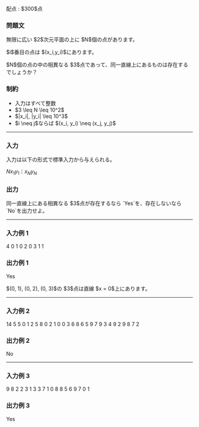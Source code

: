 
<div>

<span>

<span>

<p>
配点 : $300$点
</p>

<div>

<section>

### **問題文**

<p>
無限に広い $2$次元平面の上に $N$個の点があります。  
</p>

<p>
$i$番目の点は $(x_i,y_i)$にあります。  
</p>

<p>
$N$個の点の中の相異なる $3$点であって、同一直線上にあるものは存在するでしょうか？
</p>

</section>

</div>

<div>

<section>

### **制約**

<ul>

<li>
入力はすべて整数
</li>

<li>
$3 \leq N \leq 10^2$
</li>

<li>
$|x_i|, |y_i| \leq 10^3$
</li>

<li>
$i \neq j$ならば $(x_i, y_i) \neq (x_j, y_j)$
</li>

</ul>

</section>

</div>

---

<div>

<div>

<section>

### **入力**

<p>
入力は以下の形式で標準入力から与えられる。
</p>

<div>

$N$$x_1$$y_1$$\vdots$$x_N$$y_N$
</div>

</section>

</div>

<div>

<section>

### **出力**

<p>
同一直線上にある相異なる $3$点が存在するなら `Yes`を、存在しないなら `No`を出力せよ。
</p>

</section>

</div>

</div>

---

<div>

<section>

### **入力例 1**

<div>

4
0 1
0 2
0 3
1 1

</div>

</section>

</div>

<div>

<section>

### **出力例 1**

<div>

Yes

</div>

<p>
$(0, 1), (0, 2), (0, 3)$の $3$点は直線 $x = 0$上にあります。
</p>

</section>

</div>

---

<div>

<section>

### **入力例 2**

<div>

14
5 5
0 1
2 5
8 0
2 1
0 0
3 6
8 6
5 9
7 9
3 4
9 2
9 8
7 2

</div>

</section>

</div>

<div>

<section>

### **出力例 2**

<div>

No

</div>

</section>

</div>

---

<div>

<section>

### **入力例 3**

<div>

9
8 2
2 3
1 3
3 7
1 0
8 8
5 6
9 7
0 1

</div>

</section>

</div>

<div>

<section>

### **出力例 3**

<div>

Yes

</div>

</section>

</div>

</span>

</span>

</div>
